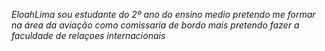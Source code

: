 *EloahLima*
*sou estudante do 2º ano do ensino medio*
*pretendo me formar na área da aviação como comissaria de bordo*
*mais pretendo fazer a faculdade de relaçoes internacionais*
